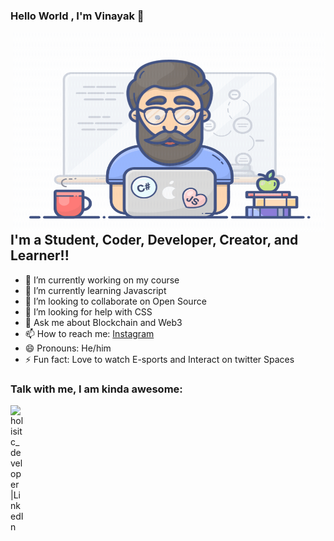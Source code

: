 ### Hello World , I'm Vinayak 👋
 <img align="right" alt="GIF" src="e1f3413bf5036045713341394f617225.gif" width="500" height="320" />



## I'm a Student, Coder, Developer, Creator, and Learner!!
- 🔭 I’m currently working on my course
- 🌱 I’m currently learning Javascript
- 👯 I’m looking to collaborate on Open Source
- 🤔 I’m looking for help with CSS
- 💬 Ask me about Blockchain and Web3
- 📫 How to reach me: [Instagram](https://www.instagram.com/ig_rawx/)
- 😄 Pronouns: He/him
- ⚡ Fun fact: Love to watch E-sports and Interact on twitter Spaces


### Talk with me, I am kinda awesome:
[<img align="left" alt="holisitc_developer |LinkedIn" width="22px" src="https://cdn.jsdelivr.net/npm/simple-icons@v3/icons/linkedin.svg"/>](https://www.linkedin.com/in/vrawat2710/)

<br />

